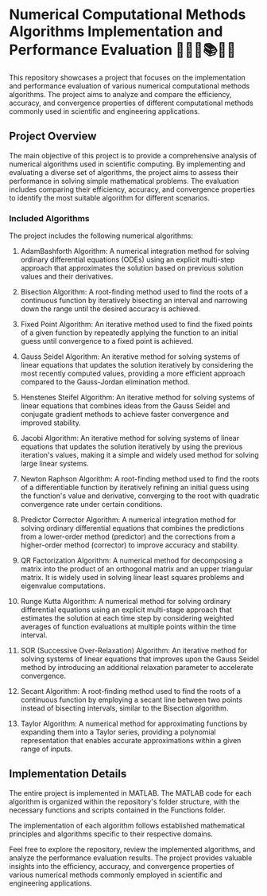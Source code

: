 # Numerical Computational Methods Algorithms Implementation and Performance Evaluation 🏫👩‍🏫📚🔢📐
This repository showcases a project that focuses on the implementation and performance evaluation of various numerical computational methods algorithms. The project aims to analyze and compare the efficiency, accuracy, and convergence properties of different computational methods commonly used in scientific and engineering applications.

## Project Overview
The main objective of this project is to provide a comprehensive analysis of numerical algorithms used in scientific computing. By implementing and evaluating a diverse set of algorithms, the project aims to assess their performance in solving simple mathematical problems. The evaluation includes comparing their efficiency, accuracy, and convergence properties to identify the most suitable algorithm for different scenarios.

### Included Algorithms
The project includes the following numerical algorithms:

1. AdamBashforth Algorithm: A numerical integration method for solving ordinary differential equations (ODEs) using an explicit multi-step approach that approximates the solution based on previous solution values and their derivatives.

2. Bisection Algorithm: A root-finding method used to find the roots of a continuous function by iteratively bisecting an interval and narrowing down the range until the desired accuracy is achieved.

3. Fixed Point Algorithm: An iterative method used to find the fixed points of a given function by repeatedly applying the function to an initial guess until convergence to a fixed point is achieved.

4. Gauss Seidel Algorithm: An iterative method for solving systems of linear equations that updates the solution iteratively by considering the most recently computed values, providing a more efficient approach compared to the Gauss-Jordan elimination method.

5. Henstenes Steifel Algorithm: An iterative method for solving systems of linear equations that combines ideas from the Gauss Seidel and conjugate gradient methods to achieve faster convergence and improved stability.

6. Jacobi Algorithm: An iterative method for solving systems of linear equations that updates the solution iteratively by using the previous iteration's values, making it a simple and widely used method for solving large linear systems.

7. Newton Raphson Algorithm: A root-finding method used to find the roots of a differentiable function by iteratively refining an initial guess using the function's value and derivative, converging to the root with quadratic convergence rate under certain conditions.

8. Predictor Corrector Algorithm: A numerical integration method for solving ordinary differential equations that combines the predictions from a lower-order method (predictor) and the corrections from a higher-order method (corrector) to improve accuracy and stability.

9. QR Factorization Algorithm: A numerical method for decomposing a matrix into the product of an orthogonal matrix and an upper triangular matrix. It is widely used in solving linear least squares problems and eigenvalue computations.

10. Runge Kutta Algorithm: A numerical method for solving ordinary differential equations using an explicit multi-stage approach that estimates the solution at each time step by considering weighted averages of function evaluations at multiple points within the time interval.

11. SOR (Successive Over-Relaxation) Algorithm: An iterative method for solving systems of linear equations that improves upon the Gauss Seidel method by introducing an additional relaxation parameter to accelerate convergence.

12. Secant Algorithm: A root-finding method used to find the roots of a continuous function by employing a secant line between two points instead of bisecting intervals, similar to the Bisection algorithm.

13. Taylor Algorithm: A numerical method for approximating functions by expanding them into a Taylor series, providing a polynomial representation that enables accurate approximations within a given range of inputs.

## Implementation Details
The entire project is implemented in MATLAB. The MATLAB code for each algorithm is organized within the repository's folder structure, with the necessary functions and scripts contained in the Functions folder.

The implementation of each algorithm follows established mathematical principles and algorithms specific to their respective domains.


Feel free to explore the repository, review the implemented algorithms, and analyze the performance evaluation results. The project provides valuable insights into the efficiency, accuracy, and convergence properties of various numerical methods commonly employed in scientific and engineering applications.
